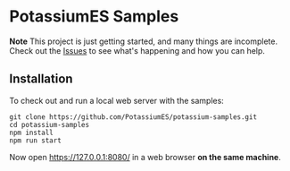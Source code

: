 # PotassiumES Samples

**Note** This project is just getting started, and many things are incomplete. Check out the [Issues](https://github.com/PotassiumES/potassium-es/issues) to see what's happening and how you can help.

## Installation

To check out and run a local web server with the samples:

	git clone https://github.com/PotassiumES/potassium-samples.git
	cd potassium-samples
	npm install
	npm run start

Now open https://127.0.0.1:8080/ in a web browser **on the same machine**.
